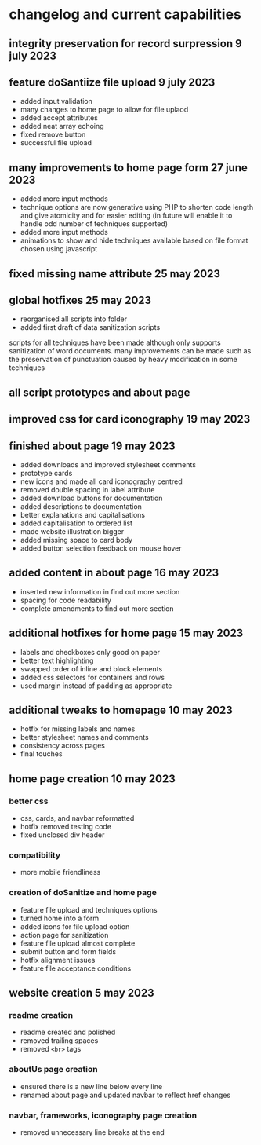 
# changelog and current capabilities

## integrity preservation for record surpression 9 july 2023

## feature doSantiize file upload 9 july 2023

- added input validation
- many changes to home page to allow for file uplaod
- added accept attributes
- added neat array echoing
- fixed remove button
- successful file upload

## many improvements to home page form 27 june 2023

- added more input methods
- technique options are now generative using PHP to shorten code length and give atomicity and for easier editing (in future will enable it to handle odd number of techniques supported)
- added more input methods
- animations to show and hide techniques available based on file format chosen using javascript

## fixed missing name attribute 25 may 2023

## global hotfixes 25 may 2023

- reorganised all scripts into folder
- added first draft of data sanitization scripts

scripts for all techniques have been made although only supports sanitization of word documents. many improvements can be made such as the preservation of punctuation caused by heavy modification in some techniques

## all script prototypes and about page

## improved css for card iconography 19 may 2023

## finished about page 19 may 2023

- added downloads and improved stylesheet comments
- prototype cards
- new icons and made all card iconography centred
- removed double spacing in label attribute
- added download buttons for documentation
- added descriptions to documentation
- better explanations and capitalisations
- added capitalisation to ordered list
- made website illustration bigger
- added missing space to card body
- added button selection feedback on mouse hover

## added content in about page 16 may 2023

- inserted new information in find out more section
- spacing for code readability
- complete amendments to find out more section

## additional hotfixes for home page 15 may 2023

- labels and checkboxes only good on paper
- better text highlighting
- swapped order of inline and block elements
- added css selectors for containers and rows
- used margin instead of padding as appropriate

## additional tweaks to homepage 10 may 2023

- hotfix for missing labels and names
- better stylesheet names and comments
- consistency across pages
- final touches

## home page creation 10 may 2023

### better css

- css, cards, and navbar reformatted
- hotfix removed testing code
- fixed unclosed div header

### compatibility

- more mobile friendliness

### creation of doSanitize and home page

- feature file upload and techniques options
- turned home into a form
- added icons for file upload option
- action page for sanitization
- feature file upload almost complete
- submit button and form fields
- hotfix alignment issues
- feature file acceptance conditions

## website creation 5 may 2023

### readme creation

- readme created and polished
- removed trailing spaces
- removed `<br>` tags

### aboutUs page creation

- ensured there is a new line below every line
- renamed about page and updated navbar to reflect href changes

### navbar, frameworks, iconography page creation

- removed unnecessary line breaks at the end
